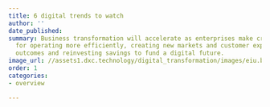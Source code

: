 ```yaml
---
title: 6 digital trends to watch
author: ''
date_published: 
summary: Business transformation will accelerate as enterprises make critical decisions
  for operating more efficiently, creating new markets and customer experiences, improving
  outcomes and reinvesting savings to fund a digital future.
image_url: //assets1.dxc.technology/digital_transformation/images/eiu.bg1.jpg
order: 1
categories:
- overview

---
```

